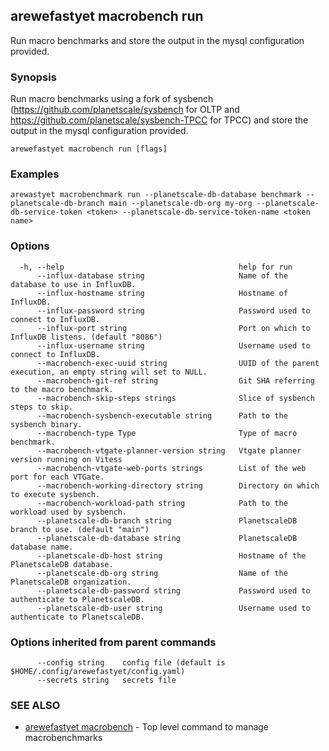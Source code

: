 ## arewefastyet macrobench run

Run macro benchmarks and store the output in the mysql configuration provided.

### Synopsis

Run macro benchmarks using a fork of sysbench (https://github.com/planetscale/sysbench for OLTP and https://github.com/planetscale/sysbench-TPCC for TPCC)  and store the output in the mysql configuration provided.

```
arewefastyet macrobench run [flags]
```

### Examples

```
arewastyet macrobenchmark run --planetscale-db-database benchmark --planetscale-db-branch main --planetscale-db-org my-org --planetscale-db-service-token <token> --planetscale-db-service-token-name <token name>
```

### Options

```
  -h, --help                                       help for run
      --influx-database string                     Name of the database to use in InfluxDB.
      --influx-hostname string                     Hostname of InfluxDB.
      --influx-password string                     Password used to connect to InfluxDB.
      --influx-port string                         Port on which to InfluxDB listens. (default "8086")
      --influx-username string                     Username used to connect to InfluxDB.
      --macrobench-exec-uuid string                UUID of the parent execution, an empty string will set to NULL.
      --macrobench-git-ref string                  Git SHA referring to the macro benchmark.
      --macrobench-skip-steps strings              Slice of sysbench steps to skip.
      --macrobench-sysbench-executable string      Path to the sysbench binary.
      --macrobench-type Type                       Type of macro benchmark.
      --macrobench-vtgate-planner-version string   Vtgate planner version running on Vitess
      --macrobench-vtgate-web-ports strings        List of the web port for each VTGate.
      --macrobench-working-directory string        Directory on which to execute sysbench.
      --macrobench-workload-path string            Path to the workload used by sysbench.
      --planetscale-db-branch string               PlanetscaleDB branch to use. (default "main")
      --planetscale-db-database string             PlanetscaleDB database name.
      --planetscale-db-host string                 Hostname of the PlanetscaleDB database.
      --planetscale-db-org string                  Name of the PlanetscaleDB organization.
      --planetscale-db-password string             Password used to authenticate to PlanetscaleDB.
      --planetscale-db-user string                 Username used to authenticate to PlanetscaleDB.
```

### Options inherited from parent commands

```
      --config string    config file (default is $HOME/.config/arewefastyet/config.yaml)
      --secrets string   secrets file
```

### SEE ALSO

* [arewefastyet macrobench](arewefastyet_macrobench.md)	 - Top level command to manage macrobenchmarks

